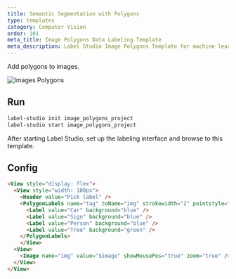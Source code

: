```yaml
---
title: Semantic Segmentation with Polygons
type: templates
category: Computer Vision
order: 101
meta_title: Image Polygons Data Labeling Template
meta_description: Label Studio Image Polygons Template for machine learning and data science data labeling projects.
---
```


Add polygons to images.

<img src="/images/screens/image_polygons.png" class="img-template-example" title="Images Polygons" />

## Run

```bash
label-studio init image_polygons_project
label-studio start image_polygons_project
```

After starting Label Studio, set up the labeling interface and browse to this template. 

## Config 

```html
<View style="display: flex">
  <View style="width: 100px">
    <Header value="Pick label" />
    <PolygonLabels name="tag" toName="img" strokewidth="2" pointstyle="circle" pointsize="small" showInline="false">
      <Label value="Car" background="blue" />
      <Label value="Sign" background="blue" />
      <Label value="Person" background="blue" />
      <Label value="Tree" background="green" />
    </PolygonLabels>
    </View>
  <View>
    <Image name="img" value="$image" showMousePos="true" zoom="true" />
  </View>
</View>
```
